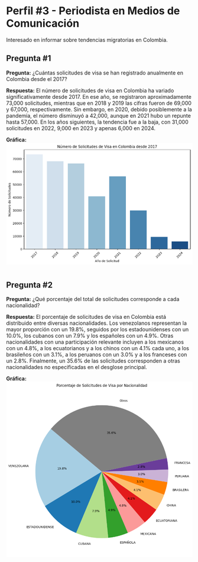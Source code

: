 # Perfil #3 - Periodista en Medios de Comunicación

Interesado en informar sobre tendencias migratorias en Colombia.

## Pregunta #1

**Pregunta:** ¿Cuántas solicitudes de visa se han registrado anualmente en Colombia desde el 2017?

**Respuesta:** El número de solicitudes de visa en Colombia ha variado significativamente desde 2017. En ese año, se registraron aproximadamente 73,000 solicitudes, mientras que en 2018 y 2019 las cifras fueron de 69,000 y 67,000, respectivamente. Sin embargo, en 2020, debido posiblemente a la pandemia, el número disminuyó a 42,000, aunque en 2021 hubo un repunte hasta 57,000. En los años siguientes, la tendencia fue a la baja, con 31,000 solicitudes en 2022, 9,000 en 2023 y apenas 6,000 en 2024.

**Gráfica:**
![](./Perfil3-p1.png)
#

## Pregunta #2

**Pregunta:** ¿Qué porcentaje del total de solicitudes corresponde a cada nacionalidad?

**Respuesta:** El porcentaje de solicitudes de visa en Colombia está distribuido entre diversas nacionalidades. Los venezolanos representan la mayor proporción con un 19.8%, seguidos por los estadounidenses con un 10.0%, los cubanos con un 7.9% y los españoles con un 4.9%. Otras nacionalidades con una participación relevante incluyen a los mexicanos con un 4.8%, a los ecuatorianos y a los chinos con un 4.1% cada uno, a los brasileños con un 3.1%, a los peruanos con un 3.0% y a los franceses con un 2.8%. Finalmente, un 35.6% de las solicitudes corresponden a otras nacionalidades no especificadas en el desglose principal.

**Gráfica:**
![](./Perfil3-p2.png)
#